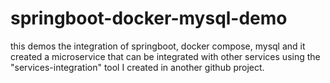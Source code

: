 # springboot-docker-mysql-demo
this demos the integration of springboot, docker compose, mysql and it created a microservice that can be integrated with other services using the "services-integration" tool I created in another github project. 
